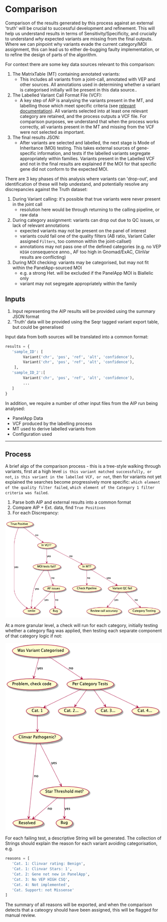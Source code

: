 # Comparison

Comparison of the results generated by this process against an external 'truth' will be crucial to successful
development and refinement. This will help us understand results in terms of Sensitivity/Specificity, and crucially
to understand _why_ expected variants are missing from the final outputs. Where we can pinpoint why variants evade the
current category/MOI assignment, this can lead us to either de-bugging faulty implementation, or to refine the design of
parts of the algorithm.

For context there are some key data sources relevant to this comparison:

1. The MatrixTable (MT) containing annotated variants:
   - This includes all variants from a joint-call, annotated with VEP and other sources. All annotations used in
   determining whether a variant is categorised initially will be present in this data source..
2. The Labelled Variant Call Format File (VCF):
   - A key step of AIP is analysing the variants present in the MT, and labelling those which meet specific criteria
   (see [relevant documentation](Hail_Filter_and_Label.md)). All variants selected into at least one relevant category
   are retained, and the process outputs a VCF file. For comparison purposes, we understand that when the process works
   correctly, all variants present in the MT and missing from the VCF were not selected as important.
3. The final results JSON:
   - After variants are selected and labelled, the next stage is Mode of Inheritance (MOI) testing. This takes external
   sources of gene-specific information, and tests if the labelled variants segregate appropriately within families.
   Variants present in the Labelled VCF and not in the final results are explained if the MOI for that specific gene did
   not conform to the expected MOI.

There are 3 key phases of this analysis where variants can 'drop-out', and identification of these will help undestand,
and potentially resolve any discrepancies against the Truth dataset:

1. During Variant calling: it's possible that true variants were never present in the joint call
    - resolution here would be through returning to the calling pipeline, or raw data
2. During category assignment: variants can drop out due to QC issues, or lack of relevant annotations
   - expected variants may not be present on the panel of interest
   - variants could fail one of the quality filters (AB ratio, Variant Caller assigned `Filters`, too common within the
   joint-callset)
   - annotations may not pass one of the defined categories (e.g. no VEP `HIGH` consequence anno., AF too high in
   Gnomad/ExAC, ClinVar results are conflicting)
3. During MOI checking: variants may be categorised, but may not fit within the PanelApp-sourced MOI
   - e.g. a strong Het. will be excluded if the PanelApp MOI is Biallelic only
   - variant may not segregate appropriately within the family

## Inputs

1. Input representing the AIP results will be provided using the summary JSON format
2. 'Truth' data will be provided using the Seqr tagged variant export table, but could be generalised

Input data from both sources will be translated into a common format:

```python
results = {
   'sample_ID': [
        Variant('chr', 'pos', 'ref', 'alt', 'confidence'),
        Variant('chr', 'pos', 'ref', 'alt', 'confidence'),
    ],
   'sample_ID_2':[
        Variant('chr', 'pos', 'ref', 'alt', 'confidence'),
        ...
   ]
}
```

In addition, we require a number of other input files from the AIP run being analysed:

- PanelApp Data
- VCF produced by the labelling process
- MT used to derive labelled variants from
- Configuration used

---

## Process

A brief algo of the comparison process - this is a tree-style walking through variants, first at a high level `is this
variant matched successfully, or not`, `is this variant in the labelled VCF, or not`, then for variants not yet
explained the searches become progressively more specific: `which element of the quality filter failed`, `which element
of the Category 1 filter criteria was failed`.

1. Parse both AIP and external results into a common format
2. Compare AIP + Ext. data, find `True Positives`
3. For each Discrepancy:

![ComparisonTree](images/comparison_decision_tree.png)

At a more granular level, a check will run for each category, initially testing whether a category flag was applied, then testing each separate component of that category logic if not:

![CategoryTree](images/category_testing_decision_tree.png)

For each failing test, a descriptive String will be generated. The collection of Strings should explain the reason for each variant avoiding categorisation, e.g.

```python
reasons = [
   'Cat. 1: Clinvar rating: Benign',
   'Cat. 1: Clinvar Stars: 1',
   'Cat. 2: Gene not new in PanelApp',
   'Cat. 3: No VEP HIGH CSQ',
   'Cat. 4: Not implemented',
   'Cat. Support: not Missense'
]
```

The summary of all reasons will be exported, and when the comparison detects that a cateogry should have been assigned, this will be flagged for manual review.
